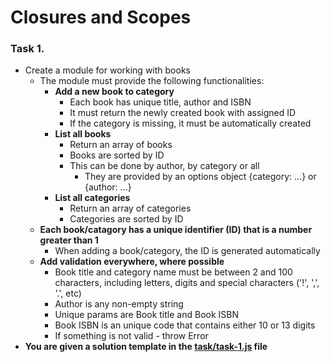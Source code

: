 # Closures and Scopes

### Task 1.

- Create a module for working with books
	- The module must provide the following functionalities:
		- **Add a new book to category**
			- Each book has unique title, author and ISBN
			- It must return the newly created book with assigned ID
			- If the category is missing, it must be automatically created
		- **List all books**
			- Return an array of books 
			- Books are sorted by ID
			- This can be done by author, by category or all
				- They are provided by an options object {category: ...} or {author: ...}			
		- **List all categories**
			- Return an array of categories
			- Categories are sorted by ID
	- **Each book/catagory has a unique identifier (ID) that is a number greater than 1**
		- When adding a book/category, the ID is generated automatically
	- **Add validation everywhere, where possible**
		- Book title and category name must be between 2 and 100 characters, including letters, digits and special characters ('!', ',', '.', etc)
		- Author is any non-empty string
		- Unique params are Book title and Book ISBN
		- Book ISBN is an unique code that contains either 10 or 13 digits
		- If something is not valid - throw Error
- **You are given a solution template in the [task/task-1.js](./task/task-1.js) file**